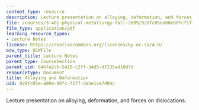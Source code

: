 ```yaml
---
content_type: resource
description: Lecture presentation on alloying, deformation, and forces on dislocations.
file: /courses/3-40j-physical-metallurgy-fall-2009/928fc05ea00e80fcf1f7dabe1ce7d94c_MIT3_40JF09_lec15.pdf
file_type: application/pdf
learning_resource_types:
- Lecture Notes
license: https://creativecommons.org/licenses/by-nc-sa/4.0/
ocw_type: OCWFile
parent_title: Lecture Notes
parent_type: CourseSection
parent_uid: 646fa2c6-5410-c2ff-34d5-df235ad10d7d
resourcetype: Document
title: Alloying and Deformation
uid: 928fc05e-a00e-80fc-f1f7-dabe1ce7d94c
---
```

Lecture presentation on alloying, deformation, and forces on dislocations.